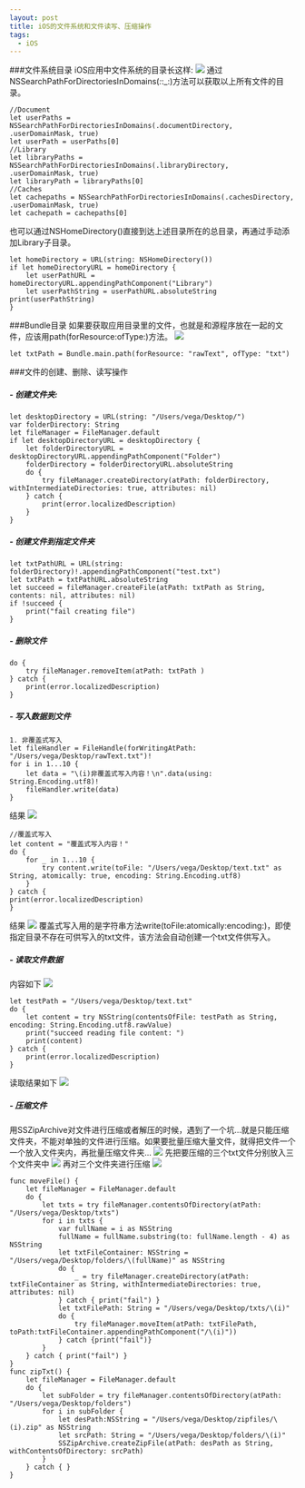 ```yaml
---
layout: post
title: iOS的文件系统和文件读写、压缩操作
tags:
  - iOS
---
```

###文件系统目录
iOS应用中文件系统的目录长这样:
![](/images/file1.png)
通过NSSearchPathForDirectoriesInDomains(_:_:_:)方法可以获取以上所有文件的目录。

```
//Document
let userPaths = NSSearchPathForDirectoriesInDomains(.documentDirectory, .userDomainMask, true) 
let userPath = userPaths[0]
//Library
let libraryPaths = NSSearchPathForDirectoriesInDomains(.libraryDirectory, .userDomainMask, true)
let libraryPath = libraryPaths[0]
//Caches
let cachepaths = NSSearchPathForDirectoriesInDomains(.cachesDirectory, .userDomainMask, true)
let cachepath = cachepaths[0]
```
也可以通过NSHomeDirectory()直接到达上述目录所在的总目录，再通过手动添加Library子目录。

```
let homeDirectory = URL(string: NSHomeDirectory())
if let homeDirectoryURL = homeDirectory {
	let userPathURL = homeDirectoryURL.appendingPathComponent("Library")
	let userPathString = userPathURL.absoluteString
print(userPathString)
}
```
###Bundle目录
如果要获取应用目录里的文件，也就是和源程序放在一起的文件，应该用path(forResource:ofType:)方法。
![](/images/file2.png)

```
let txtPath = Bundle.main.path(forResource: "rawText", ofType: "txt")
```
###文件的创建、删除、读写操作
##### - 创建文件夹:

```
let desktopDirectory = URL(string: "/Users/vega/Desktop/")
var folderDirectory: String
let fileManager = FileManager.default
if let desktopDirectoryURL = desktopDirectory {
	let folderDirectoryURL = desktopDirectoryURL.appendingPathComponent("Folder")
	folderDirectory = folderDirectoryURL.absoluteString
	do {
		try fileManager.createDirectory(atPath: folderDirectory, withIntermediateDirectories: true, attributes: nil)
	} catch {
		print(error.localizedDescription)
	}
}
```
##### - 创建文件到指定文件夹

```
let txtPathURL = URL(string: folderDirectory)!.appendingPathComponent("test.txt")
let txtPath = txtPathURL.absoluteString
let succeed = fileManager.createFile(atPath: txtPath as String, contents: nil, attributes: nil)
if !succeed { 
	print("fail creating file") 
}
```
##### - 删除文件

```
do {
	try fileManager.removeItem(atPath: txtPath )
} catch {
	print(error.localizedDescription)
}
```

##### - 写入数据到文件

```
1. 非覆盖式写入
let fileHandler = FileHandle(forWritingAtPath: "/Users/vega/Desktop/rawText.txt")!
for i in 1...10 {
	let data = "\(i)非覆盖式写入内容！\n".data(using: String.Encoding.utf8)!
	fileHandler.write(data)
}

```
结果
![](/images/file3.png)

```
//覆盖式写入
let content = "覆盖式写入内容！"
do {
	for _ in 1...10 {
		try content.write(toFile: "/Users/vega/Desktop/text.txt" as String, atomically: true, encoding: String.Encoding.utf8)
	}
} catch {
print(error.localizedDescription)
}
```
结果
![](/images/file4.png)
覆盖式写入用的是字符串方法write(toFile:atomically:encoding:)，即使指定目录不存在可供写入的txt文件，该方法会自动创建一个txt文件供写入。

##### - 读取文件数据
内容如下
![](/images/file5.png)

```
let testPath = "/Users/vega/Desktop/text.txt"
do {
	let content = try NSString(contentsOfFile: testPath as String, encoding: String.Encoding.utf8.rawValue)
	print("succeed reading file content: ")
	print(content)
} catch {
	print(error.localizedDescription)
}
```
读取结果如下
![](/images/file6.png)

##### - 压缩文件
用SSZipArchive对文件进行压缩或者解压的时候，遇到了一个坑...就是只能压缩文件夹，不能对单独的文件进行压缩。如果要批量压缩大量文件，就得把文件一个一个放入文件夹内，再批量压缩文件夹...
![](/images/zip1.png)
先把要压缩的三个txt文件分别放入三个文件夹中
![](/images/zip2.png)
再对三个文件夹进行压缩
![](/images/zip3.png)

```
func moveFile() {
	let fileManager = FileManager.default
	do {
		let txts = try fileManager.contentsOfDirectory(atPath: "/Users/vega/Desktop/txts")
		for i in txts {
			var fullName = i as NSString
			fullName = fullName.substring(to: fullName.length - 4) as NSString
			let txtFileContainer: NSString = "/Users/vega/Desktop/folders/\(fullName)" as NSString
			do {
				_ = try fileManager.createDirectory(atPath: txtFileContainer as String, withIntermediateDirectories: true, attributes: nil)
			} catch { print("fail") }
			let txtFilePath: String = "/Users/vega/Desktop/txts/\(i)"
			do {
				try fileManager.moveItem(atPath: txtFilePath, toPath:txtFileContainer.appendingPathComponent("/\(i)"))
			} catch {print("fail")}
		}
	} catch { print("fail") }
}
func zipTxt() {
	let fileManager = FileManager.default
	do {
		let subFolder = try fileManager.contentsOfDirectory(atPath: "/Users/vega/Desktop/folders")
		for i in subFolder {
			let desPath:NSString = "/Users/vega/Desktop/zipfiles/\(i).zip" as NSString
			let srcPath: String = "/Users/vega/Desktop/folders/\(i)"
			SSZipArchive.createZipFile(atPath: desPath as String, withContentsOfDirectory: srcPath)
		}
	} catch { }
}
```